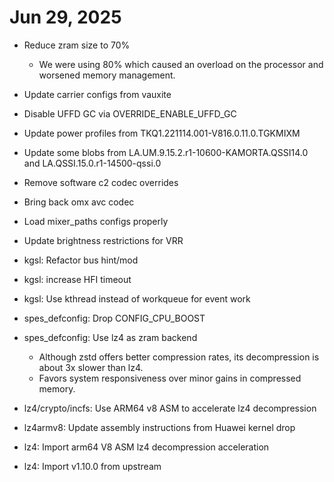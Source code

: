 # Jun 29, 2025
- Reduce zram size to 70%
  - We were using 80% which caused an overload on the processor and worsened memory management.
- Update carrier configs from vauxite
- Disable UFFD GC via OVERRIDE_ENABLE_UFFD_GC
- Update power profiles from TKQ1.221114.001-V816.0.11.0.TGKMIXM
- Update some blobs from LA.UM.9.15.2.r1-10600-KAMORTA.QSSI14.0 and LA.QSSI.15.0.r1-14500-qssi.0
- Remove software c2 codec overrides
- Bring back omx avc codec
- Load mixer_paths configs properly
- Update brightness restrictions for VRR

- kgsl: Refactor bus hint/mod
- kgsl: increase HFI timeout
- kgsl: Use kthread instead of workqueue for event work
- spes_defconfig: Drop CONFIG_CPU_BOOST
- spes_defconfig: Use lz4 as zram backend
   - Although zstd offers better compression rates, its decompression is about 3x slower than lz4.
   - Favors system responsiveness over minor gains in compressed memory.
- lz4/crypto/incfs: Use ARM64 v8 ASM to accelerate lz4 decompression
- lz4armv8: Update assembly instructions from Huawei kernel drop
- lz4: Import arm64 V8 ASM lz4 decompression acceleration
- lz4: Import v1.10.0 from upstream
